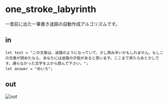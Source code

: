 # one_stroke_labyrinth

一昔前に出た一筆書き迷路の自動作成アルゴリズムです。

## in
```
let text = "この文章は、迷路のようになっていて、少し読み辛いかもしれません。もしこの文章が読めたなら、あなたには迷路の才能があると思います。ここまで来たらあと少しです。通らなかった文字を上から読んで下さい。";
let answer = "めいろ";
```

## out 
![out](https://user-images.githubusercontent.com/50326556/88506057-121c7680-d014-11ea-8513-feb7bc323e02.gif)